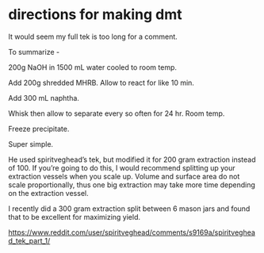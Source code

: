 # directions for making dmt




It would seem my full tek is too long for a comment.

To summarize -

200g NaOH in 1500 mL water cooled to room temp.

Add 200g shredded MHRB. Allow to react for like 10 min.

Add 300 mL naphtha.

Whisk then allow to separate every so often for 24 hr. Room temp.

Freeze precipitate.

Super simple.
 
He used spiritveghead’s tek, but modified it for 200 gram extraction instead of 100. If you’re going to do this, I would recommend splitting up your extraction vessels when you scale up. Volume and surface area do not scale proportionally, thus one big extraction may take more time depending on the extraction vessel.

I recently did a 300 gram extraction split between 6 mason jars and found that to be excellent for maximizing yield.

https://www.reddit.com/user/spiritveghead/comments/s9169a/spiritveghead_tek_part_1/

